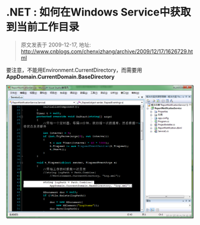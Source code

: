 # .NET : 如何在Windows Service中获取到当前工作目录 
> 原文发表于 2009-12-17, 地址: http://www.cnblogs.com/chenxizhang/archive/2009/12/17/1626729.html 


要注意，不能用Environment.CurrentDirectory，而需要用**AppDomain.CurrentDomain.BaseDirectory**

 [![image](./images/1626729-image_thumb.png "image")](http://images.cnblogs.com/cnblogs_com/chenxizhang/WindowsLiveWriter/4c694c51c07a.NETWindowsService_13A7B/image_2.png)


